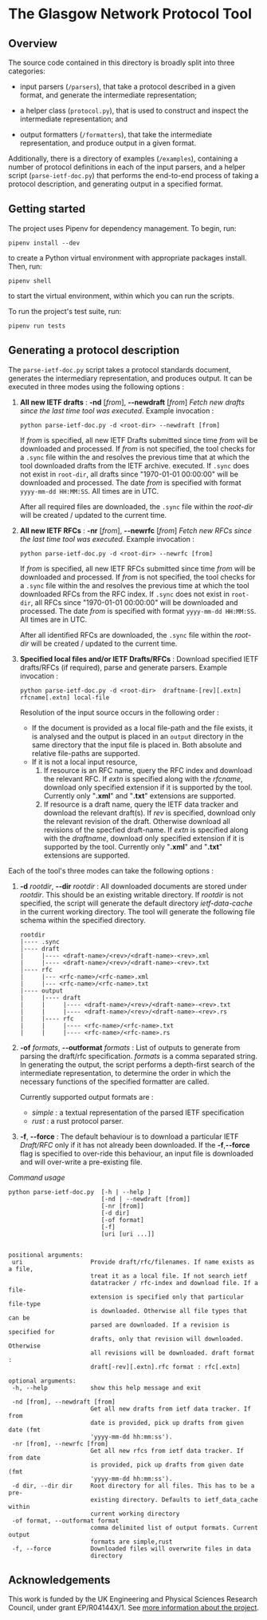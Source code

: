 The Glasgow Network Protocol Tool
=================================


Overview
--------

 The source code contained in this directory is broadly split into three
 categories:

  - input parsers (`/parsers`), that take a protocol described in a
    given format, and generate the intermediate representation;

  - a helper class (`protocol.py`), that is used to
    construct and inspect the intermediate representation; and

  - output formatters (`/formatters`), that take the intermediate
    representation, and produce output in a given format.

 Additionally, there is a directory of examples (`/examples`), containing a
 number of protocol definitions in each of the input parsers, and a helper
 script (`parse-ietf-doc.py`) that performs the end-to-end process of
 taking a protocol description, and generating output in a specified format.

 Getting started
 ---------------

 The project uses Pipenv for dependency management. To begin, run:

 ```~~~~~~~~
 pipenv install --dev
 ```

to create a Python virtual environment with appropriate packages install.
Then, run:
 ```~~~~~~~~
 pipenv shell
 ```

to start the virtual environment, within which you can run the scripts.

To run the project's test suite, run:
 ```~~~~~~~~
 pipenv run tests
 ```

 Generating a protocol description
 ---------------------------------

 The `parse-ietf-doc.py` script takes a protocol standards document,
 generates the intermediary representation, and produces
 output. It can be executed in three modes using the following options :

 1. **All new IETF drafts** : **-nd** [*from*], **--newdraft** [*from*]
    *Fetch new drafts since the last time tool was executed*.
    Example invocation :
    ```
    python parse-ietf-doc.py -d <root-dir> --newdraft [from]
    ```
    If *from* is specified, all new IETF Drafts submitted since time *from*
    will be downloaded and processed.
    If *from* is not specified, the tool checks for a `.sync` file
    within the *<root-dir>* and resolves the previous time that at which the tool
    downloaded drafts from the IETF archive.
    executed. If `.sync` does not exist in `root-dir`, all drafts since
    "1970-01-01 00:00:00" will be downloaded and processed.
    The date *from*  is specified with format `yyyy-mm-dd HH:MM:SS`.
    All times are in UTC.

    After all required files are downloaded, the `.sync` file
    within the *root-dir* will be created / updated to
    the current time.


2. **All new IETF RFCs** : **-nr** [*from*], **--newrfc** [*from*]
    *Fetch new RFCs since the last time tool was executed*.
    Example invocation :
    ```
    python parse-ietf-doc.py -d <root-dir> --newrfc [from]
    ```
    If *from* is specified, all new IETF RFCs submitted since time *from*
    will be downloaded and processed.
    If *from* is not specified, the tool checks for a `.sync` file
    within the *<root-dir>* and resolves the previous time at which the tool
    downloaded RFCs from the RFC index.
    If `.sync` does not exist in `root-dir`, all RFCs since
    "1970-01-01 00:00:00" will be downloaded and processed.
    The date *from*  is specified with format `yyyy-mm-dd HH:MM:SS`.
    All times are in UTC.

    After all identified RFCs are downloaded, the `.sync` file
    within the *root-dir* will be created / updated to
    the current time.

 2. **Specified local files and/or IETF Drafts/RFCs** :
    Download specified IETF drafts/RFCs (if required), parse and generate parsers.
    Example invocation :

    ```
    python parse-ietf-doc.py -d <root-dir>  draftname-[rev][.extn] rfcname[.extn] local-file
    ```
    Resolution of the input source occurs in the following order :
    * If the document is provided as a local file-path and the file exists,
       it is analysed and the output is placed in an `output` directory in the same
       directory that the input file is placed in.
       Both absolute and relative file-paths are supported.
    * If it is not a local input resource,
      1. If resource is an RFC name, query the RFC index and download the relevant RFC.
         If *extn* is specified along with the *rfcname*, download only specified extension
         if it is supported by the tool. Currently only "**.xml**" and "**.txt**"
         extensions are supported.
      2. If resource is a draft name, query the IETF data tracker and download the relevant draft(s).
         If *rev* is specified, download only the relevant revision of the draft.
         Otherwise download all revisions of the specfied draft-name.
         If *extn* is specified along with the *draftname*, download only specified extension
         if it is supported by the tool. Currently only "**.xml**" and "**.txt**"
         extensions are supported.


 Each of the tool's three modes can take the following options :
 1. **-d** *rootdir*, **--dir** *rootdir*  :
    All downloaded documents are stored under *rootdir*.
    This should be an existing writable directory.
    If *rootdir* is not specified, the script will generate
    the default directory *ietf-data-cache* in the current working directory.
    The tool will generate the following file schema within the specified directory.

    ```
    rootdir
    |---- .sync
    │---- draft
    |     |---- <draft-name>/<rev>/<draft-name>-<rev>.xml
    |     |---- <draft-name>/<rev>/<draft-name>-<rev>.txt
    │---- rfc
    |     |--- <rfc-name>/<rfc-name>.xml
    |     |--- <rfc-name>/<rfc-name>.txt
    |---- output
    |     |---- draft
    |     |     |---- <draft-name>/<rev>/<draft-name>-<rev>.txt
    |     |     |---- <draft-name>/<rev>/<draft-name>-<rev>.rs
    |     |---- rfc
    |     |     |---- <rfc-name>/<rfc-name>.txt
    |     |     |---- <rfc-name>/<rfc-name>.rs
    ```

 2. **-of** *formats*, **--outformat** *formats* :
    List of outputs to generate from parsing the draft/rfc specification.
    *formats* is a comma separated string.
    In generating the output, the script performs a depth-first search of the
    intermediate representation, to determine the order in which the necessary
    functions of the specified formatter are called.

    Currently supported output formats are :
    - *simple*  : a textual representation of the parsed IETF specification
    - *rust* : a rust protocol parser.


 3. **-f**, **--force** :
    The default behaviour is to download a particular IETF *Draft/RFC* only
    if it has not already been downloaded.
    If the **-f**,**--force** flag is specified to over-ride this
    behaviour, an input file is downloaded and will over-write a pre-existing file.


 *Command usage*




 ```
 python parse-ietf-doc.py  [-h | --help ]
                           [-nd | --newdraft [from]]
                           [-nr [from]]
                           [-d dir]
                           [-of format]
                           [-f]
                           [uri [uri ...]]


 positional arguments:
  uri                   Provide draft/rfc/filenames. If name exists as a file,
                        treat it as a local file. If not search ietf
                        datatracker / rfc-index and download file. If a file-
                        extension is specified only that particular file-type
                        is downloaded. Otherwise all file types that can be
                        parsed are downloaded. If a revision is specified for
                        drafts, only that revision will downloaded. Otherwise
                        all revisions will be downloaded. draft format :
                        draft[-rev][.extn].rfc format : rfc[.extn]

optional arguments:
  -h, --help            show this help message and exit

  -nd [from], --newdraft [from]
                        Get all new drafts from ietf data tracker. If from
                        date is provided, pick up drafts from given date (fmt
                        'yyyy-mm-dd hh:mm:ss').
  -nr [from], --newrfc [from]
                        Get all new rfcs from ietf data tracker. If from date
                        is provided, pick up drafts from given date (fmt
                        'yyyy-mm-dd hh:mm:ss').
  -d dir, --dir dir     Root directory for all files. This has to be a pre-
                        existing directory. Defaults to ietf_data_cache within
                        current working directory
  -of format, --outformat format
                        comma delimited list of output formats. Current output
                        formats are simple,rust
  -f, --force           Downloaded files will overwrite files in data
                        directory

 ```
 
## Acknowledgements

This work is funded by the UK Engineering and Physical Sciences Research
Council, under grant EP/R04144X/1. See [more information about the project](https://github.com/glasgow-ipl/ips-protodesc-code/blob/master/FUNDING.md).

